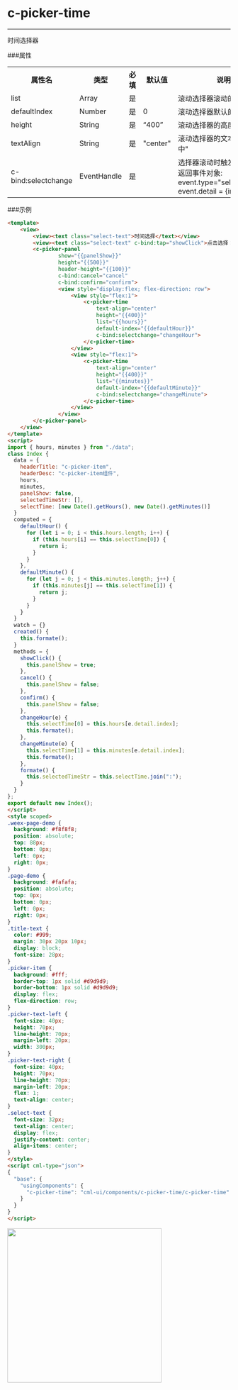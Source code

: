 # c-picker-time

---

时间选择器

###属性

<table>
  <tr>
    <th>属性名</th>
    <th>类型</th>
    <th>必填</th>
    <th>默认值</th>
    <th>说明</th>
  </tr>
  <tr>
    <td>list</td>
    <td>Array</td>
    <td>是</td>
    <td></td>
    <td>滚动选择器滚动的数据</td>
  </tr>
  <tr>
    <td>defaultIndex</td>
    <td>Number</td>
    <td>是</td>
    <td>0</td>
    <td>滚动选择器默认的数据索引</td>
  </tr>
  <tr>
    <td>height</td>
    <td>String</td>
    <td>是</td>
    <td>“400”</td>
    <td>滚动选择器的高度</td>
  </tr>
  <tr>
    <td>textAlign</td>
    <td>String</td>
    <td>是</td>
    <td>"center"</td>
    <td>滚动选择器的文本样式:"居中"</td>
  </tr>
  <tr>
    <td>c-bind:selectchange</td>
    <td>EventHandle</td>
    <td>是</td>
    <td></td>
    <td>
    选择器滚动时触发:
    <br/>
    返回事件对象:
    <br/>
    event.type="selectchange"
    <br/>
    event.detail = {index}</td>
  </tr>
</table>

###示例

```html
<template>
    <view>
        <view><text class="select-text">时间选择</text></view>
        <view><text class="select-text" c-bind:tap="showClick">点击选择：{{selectedTimeStr}}</text></view>
        <c-picker-panel
                show="{{panelShow}}"
                height="{{500}}"
                header-height="{{100}}"
                c-bind:cancel="cancel"
                c-bind:confirm="confirm">
                <view style="display:flex; flex-direction: row">
                    <view style="flex:1">
                        <c-picker-time
                            text-align="center"
                            height="{{400}}"
                            list="{{hours}}"
                            default-index="{{defaultHour}}"
                            c-bind:selectchange="changeHour">
                        </c-picker-time>
                    </view>
                    <view style="flex:1">
                        <c-picker-time
                            text-align="center"
                            height="{{400}}"
                            list="{{minutes}}"
                            default-index="{{defaultMinute}}"
                            c-bind:selectchange="changeMinute">
                        </c-picker-time>
                    </view>
                </view>
        </c-picker-panel>
    </view>
</template>
<script>
import { hours, minutes } from "./data";
class Index {
  data = {
    headerTitle: "c-picker-item",
    headerDesc: "c-picker-item组件",
    hours,
    minutes,
    panelShow: false,
    selectedTimeStr: [],
    selectTime: [new Date().getHours(), new Date().getMinutes()]
  }
  computed = {
    defaultHour() {
      for (let i = 0; i < this.hours.length; i++) {
        if (this.hours[i] == this.selectTime[0]) {
          return i;
        }
      }
    },
    defaultMinute() {
      for (let j = 0; j < this.minutes.length; j++) {
        if (this.minutes[j] == this.selectTime[1]) {
          return j;
        }
      }
    }
  }
  watch = {}
  created() {
    this.formate();
  }
  methods = {
    showClick() {
      this.panelShow = true;
    },
    cancel() {
      this.panelShow = false;
    },
    confirm() {
      this.panelShow = false;
    },
    changeHour(e) {
      this.selectTime[0] = this.hours[e.detail.index];
      this.formate();
    },
    changeMinute(e) {
      this.selectTime[1] = this.minutes[e.detail.index];
      this.formate();
    },
    formate() {
      this.selectedTimeStr = this.selectTime.join(":");
    }
  }
};
export default new Index();
</script>
<style scoped>
.weex-page-demo {
  background: #f8f8f8;
  position: absolute;
  top: 88px;
  bottom: 0px;
  left: 0px;
  right: 0px;
}
.page-demo {
  background: #fafafa;
  position: absolute;
  top: 0px;
  bottom: 0px;
  left: 0px;
  right: 0px;
}
.title-text {
  color: #999;
  margin: 30px 20px 10px;
  display: block;
  font-size: 28px;
}
.picker-item {
  background: #fff;
  border-top: 1px solid #d9d9d9;
  border-bottom: 1px solid #d9d9d9;
  display: flex;
  flex-direction: row;
}
.picker-text-left {
  font-size: 40px;
  height: 70px;
  line-height: 70px;
  margin-left: 20px;
  width: 300px;
}
.picker-text-right {
  font-size: 40px;
  height: 70px;
  line-height: 70px;
  margin-left: 20px;
  flex: 1;
  text-align: center;
}
.select-text {
  font-size: 32px;
  text-align: center;
  display: flex;
  justify-content: center;
  align-items: center;
}
</style>
<script cml-type="json">
{
  "base": {
    "usingComponents": {
      "c-picker-time": "cml-ui/components/c-picker-time/c-picker-time"
    }
  }
}
</script>
```

<img src="../assets/picker-time.png" width="348px">
